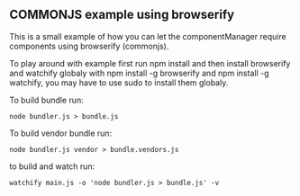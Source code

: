 ## COMMONJS example using browserify

This is a small example of how you can let the componentManager require components using browserify (commonjs).

To play around with example first run npm install and then install browserify and watchify globaly with npm install -g browserify and npm install -g watchify, you may have to use sudo to install them globaly.

To build bundle run:

    node bundler.js > bundle.js

To build vendor bundle run:

    node bundler.js vendor > bundle.vendors.js

to build and watch run:

    watchify main.js -o 'node bundler.js > bundle.js' -v
